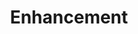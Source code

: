 ---
title: Enhancement
crosslinks:
- RESissues
- help
- toolbox
- Dashboard
- changelog
- beta
- announcements
- RESAnnouncements
- modnews
- all
- counting
- FL_Studio
- ideasfortheadmins
- csshelp
- apple
- redditmobile
- technology
- pics
- RESOmniLine
- DBZDokkanBattle
---